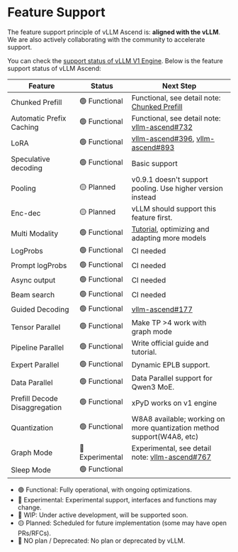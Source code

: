 # Feature Support

The feature support principle of vLLM Ascend is: **aligned with the vLLM**. We are also actively collaborating with the community to accelerate support.

You can check the [support status of vLLM V1 Engine][v1_user_guide]. Below is the feature support status of vLLM Ascend:

| Feature                       |      Status    | Next Step                                                              |
|-------------------------------|----------------|------------------------------------------------------------------------|
| Chunked Prefill               | 🟢 Functional  | Functional, see detail note: [Chunked Prefill][cp]                     |
| Automatic Prefix Caching      | 🟢 Functional  | Functional, see detail note: [vllm-ascend#732][apc]                    |
| LoRA                          | 🟢 Functional  | [vllm-ascend#396][multilora], [vllm-ascend#893][v1 multilora]          |
| Speculative decoding          | 🟢 Functional  | Basic support                                                          |
| Pooling                       | 🟡 Planned     | v0.9.1 doesn't support pooling. Use higher version instead  |
| Enc-dec                       | 🟡 Planned     | vLLM should support this feature first.                                |
| Multi Modality                | 🟢 Functional  | [Tutorial][multimodal], optimizing and adapting more models            |
| LogProbs                      | 🟢 Functional  | CI needed                                                              |
| Prompt logProbs               | 🟢 Functional  | CI needed                                                              |
| Async output                  | 🟢 Functional  | CI needed                                                              |
| Beam search                   | 🟢 Functional  | CI needed                                                              |
| Guided Decoding               | 🟢 Functional  | [vllm-ascend#177][guided_decoding]                                     |
| Tensor Parallel               | 🟢 Functional  | Make TP >4 work with graph mode                                        |
| Pipeline Parallel             | 🟢 Functional  | Write official guide and tutorial.                                     |
| Expert Parallel               | 🟢 Functional  | Dynamic EPLB support.                                                  |
| Data Parallel                 | 🟢 Functional  | Data Parallel support for Qwen3 MoE.                                   |
| Prefill Decode Disaggregation | 🟢 Functional  | xPyD works on v1 engine                                                |
| Quantization                  | 🟢 Functional  | W8A8 available; working on more quantization method support(W4A8, etc) |
| Graph Mode                    | 🔵 Experimental| Experimental, see detail note: [vllm-ascend#767][graph_mode]           |
| Sleep Mode                    | 🟢 Functional  |                                                                        |

- 🟢 Functional: Fully operational, with ongoing optimizations.
- 🔵 Experimental: Experimental support, interfaces and functions may change.
- 🚧 WIP: Under active development, will be supported soon.
- 🟡 Planned: Scheduled for future implementation (some may have open PRs/RFCs).
- 🔴 NO plan / Deprecated: No plan or deprecated by vLLM.

[v1_user_guide]: https://docs.vllm.ai/en/latest/getting_started/v1_user_guide.html
[multimodal]: https://vllm-ascend.readthedocs.io/en/v0.9.1-dev/tutorials/single_npu_multimodal.html
[best_of]: https://github.com/vllm-project/vllm/issues/13361
[guided_decoding]: https://github.com/vllm-project/vllm-ascend/issues/177
[v1_scheduler]: https://github.com/vllm-project/vllm/blob/main/vllm/v1/core/sched/scheduler.py
[v1_rfc]: https://github.com/vllm-project/vllm/issues/8779
[multilora]: https://github.com/vllm-project/vllm-ascend/issues/396
[v1 multilora]: https://github.com/vllm-project/vllm-ascend/pull/893
[graph_mode]: https://github.com/vllm-project/vllm-ascend/issues/767
[apc]: https://github.com/vllm-project/vllm-ascend/issues/732
[cp]: https://docs.vllm.ai/en/stable/performance/optimization.html#chunked-prefill
[1P1D]: https://github.com/vllm-project/vllm-ascend/pull/950
[ray]: https://github.com/vllm-project/vllm-ascend/issues/1751
